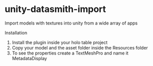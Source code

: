 # unity-datasmith-import
Import models with textures into unity from a wide array of apps 

Installation
1. Install the plugin inside your holo table project  
2. Copy your model and the asset folder inside the Resources folder 
3. To see the properties create a TextMeshPro and name it MetadataDisplay 

